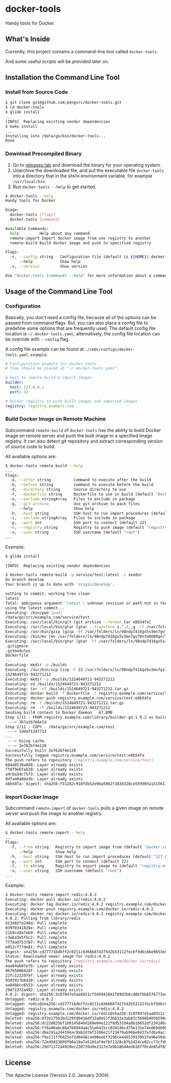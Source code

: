 # docker-tools

Handy tools for Docker.

## What's Inside

Currently, this project contains a command-line tool called `docker-tools`. 

And some useful scripts will be provided later on.

## Installation the Command Line Tool

### Install from Source Code

``` bash
$ git clone git@github.com:pengsrc/docker-tools.git
$ cd docker-tools
$ glide install
...
[INFO]	Replacing existing vendor dependencies
$ make install
...
Installing into /data/go/bin/docker-tools...
Done
```

### Download Precompiled Binary

1. Go to [releases tab](https://github.com/pengsrc/docker-tools/releases) and download the binary for your operating system.
2. Unarchive the downloaded file, and put the executable file `docker-tools` into a directory that in the `$PATH` environment variable, for example `/usr/local/bin`.
3. Run `docker-tools --help` to get started.

``` Bash
$ docker-tools --help
Handy tools for Docker

Usage:
  docker-tools [flags]
  docker-tools [command]

Available Commands:
  help         Help about any command
  remote-import Import docker image from one registry to another
  remote-build Build docker image and push to specified registry

Flags:
  -c, --config string   Configuration file (default is ${HOME}/.docker-tools.yaml)
      --help            Show help
  -v, --version         Show version

Use "docker-tools [command] --help" for more information about a command.
```

## Usage of the Command Line Tool

### Configuration

Basically, you don't need a config file, because all of the options can be passed from command flags. But, you can also place a config file to predefine some options that are frequently used. The default config file location is `~/.docker-tools.yaml`, alternatively, the config file location can be override with `--config` flag.

A config file example can be found at `./cmds/configs/docker-tools.yaml.example`:

``` YAML
# Configuration example for docker-tools
# than should be placed at "~/.docker-tools.yaml".

# Host to remote build & import images.
builder:
  host: 127.0.0.1
  port: 22

# Docker registry to push built images and imported images.
registry: registry.example.com
```


### Build Docker Image on Remote Machine

Subcommand `remote-build` of `docker-tools` has the ability to build Docker image on remote server and push the built image to a specified image registry. It can also detect git repository and extract corresponding version of source code to build.

All available options are:

``` Bash
$ docker-tools remote-build --help
...
Flags:
  -a, --after string          Command to execute after the build
  -b, --before string         Command to execute before the build
  -d, --directory string      Source directory to use
  -f, --dockerfile string     Dockerfile to use in build (default "Dockerfile")
  -e, --exclude stringArray   Files to exclude in package
  -g, --git-archive           Use git archive to pack files
      --help                  Show help
  -h, --host string           SSH host to run import procedures (default "127.0.0.1")
  -i, --include stringArray   Files to include in package
  -p, --port int              SSH port to connect (default 22)
  -r, --registry string       Registry to push image (default "registry.example.com")
  -u, --user string           SSH username (default "root")
...
```

Example:

``` Bash
$ glide install
...
[INFO]	Replacing existing vendor dependencies

$ docker-tools remote-build -g service/test:latest -i vendor
On branch develop
Your branch is up to date with 'origin/develop'.

nothing to commit, working tree clean
latest
fatal: ambiguous argument 'latest': unknown revision or path not in the working tree.
using the latest commit...
Executing: /bin/pwd [pwd]
/data/go/src/example.com/service/test
Executing: /usr/local/bin/git [git archive --format tar e8b54fa]
Executing: /usr/local/bin/gtar [gtar --transform s,^./,,g -rf /var/folders/ln/98ndp7416gx5v3mn7gv78ntm0000gn/T/1524649721-943271212 vendor]
Executing: /usr/bin/gzip [gzip -9f /var/folders/ln/98ndp7416gx5v3mn7gv78ntm0000gn/T/1524649721-943271212]
Executing: /bin/mv [mv /var/folders/ln/98ndp7416gx5v3mn7gv78ntm0000gn/T/1524649721-943271212.gz /var/folders/ln/98ndp7416gx5v3mn7gv78ntm0000gn/T/1524649721-943271212]
Executing: /usr/local/bin/gtar [gtar -tf /var/folders/ln/98ndp7416gx5v3mn7gv78ntm0000gn/T/1524649721-943271212]
.gitignore
.gitmodules
Dockerfile
...
Executing: mkdir -p /builds
Executing: /usr/bin/scp [scp -P 22 /var/folders/ln/98ndp7416gx5v3mn7gv78ntm0000gn/T/1524649721-943271212 root@127.0.0.1:/builds/1524649721-943271212.tar.gz]
1524649721-943271212                                                                          100%   13MB   7.4MB/s   00:01    
Executing: mkdir -p /builds/1524649721-943271212
Executing: cd /builds/1524649721-943271212
Executing: tar -xf /builds/1524649721-943271212.tar.gz
Executing: docker build -f Dockerfile -t registry.example.com/service/test:e8b54fa .
Executing: docker push registry.example.com/service/test:e8b54fa
Executing: rm -f /builds/1524649721-943271212.tar.gz
Executing: rm -rf /builds/1524649721-943271212
Sending build context to Docker daemon   67.8MB
Step 1/11 : FROM registry.example.com/library/builder-go:1.9.2 as builder
 ---> 3b7a1b768e1d
Step 2/11 : COPY . /data/go/src/example.com/test
 ---> 1ddaf12d7713
...
 ---> Using cache
 ---> 2e762bf4e128
Successfully built 2e762bf4e128
Successfully tagged registry.example.com/service/test:e8b54fa
The push refers to repository [registry.example.com/service/test]
604d8539a0d8: Layer already exists 
ff8f9e6fab20: Layer already exists 
a4c0a34c75f3: Layer already exists 
9dfa40a0da3b: Layer already exists 
e8b54fa: digest: sha256:f51282c918fdb52e9ba5862f383d328ce559d03a1415611660623505f93e2893 size: 1157
```

### Import Docker Image

Subcommand `remote-import` of `docker-tools` pulls a given image on remote server and push the image to another registry.

All available options are:

``` Bash
$ docker-tools remote-import --help
...
Flags:
  -f, --from string   Registry to import image from (default "docker.io")
      --help          Show help
  -h, --host string   SSH host to run import procedures (default "127.0.0.1")
  -p, --port int      SSH port to connect (default 22)
  -t, --to string     Registry to export image to (default "registry.example.com")
  -u, --user string   SSH username (default "root")
...
```

Example:

``` Bash
$ docker-tools remote-import redis:4.0.2
Executing: docker pull docker.io/redis:4.0.2
Executing: docker tag docker.io/redis:4.0.2 registry.example.com/docker.io/redis:4.0.2
Executing: docker push registry.example.com/docker.io/redis:4.0.2
Executing: docker rmi docker.io/redis:4.0.2 registry.example.com/docker.io/redis:4.0.2
4.0.2: Pulling from library/redis
d13d02fa248d: Pull complete 
039f8341839e: Pull complete 
21b9cdda7eb9: Pull complete 
c3eba3e5fbc2: Pull complete 
7778a0753f87: Pull complete 
b052cf77de81: Pull complete 
Digest: sha256:cd277716dbff2c0211c8366687d275d2b53112fecbf9d6c86e9853edb0900956
Status: Downloaded newer image for redis:4.0.2
The push refers to repository [registry.example.com/docker.io/redis]
4aa04ab0fe76: Layer already exists 
967b580842df: Layer already exists 
22fc1222979f: Layer already exists 
9503917b6420: Layer already exists 
aa84bbcc6553: Layer already exists 
29d71372a492: Layer already exists 
4.0.2: digest: sha256:3c07847e5aa6911cf5d9441642769d3b6cd0bf6b8576773ae3a0742056b9dd47 size: 1571
Untagged: redis:4.0.2
Untagged: redis@sha256:cd277716dbff2c0211c8366687d275d2b53112fecbf9d6c86e9853edb0900956
Untagged: registry.example.com/docker.io/redis:4.0.2
Untagged: registry.example.com/docker.io/redis@sha256:3c07847e5aa6911cf5d9441642769d3b6cd0bf6b8576773ae3a0742056b9dd47
Deleted: sha256:8f2e175b3bd129fd9416df32a0e51f36632e3ab82c5608b4030590ad79f0be12
Deleted: sha256:dc220825bf188145846d269e04e122f8d53194a8b18652df23410ba114dde020
Deleted: sha256:f76a80a6c86476894da4c51e6415cc0201dbcd75b135e74e069d09bc51bcd094
Deleted: sha256:dbe291a244f66ac9ab2d76f3106e21f23479ab966e8437a7dba9ac13b0a9a793
Deleted: sha256:f9a111ff6d25e72d0448c4490ee6f3296ce44653933951fe96e50dcd809f35dc
Deleted: sha256:72ed9453809fb6a19a7a5101af4efbf1328c87b1d24ce02cc73cfd034f125166
Deleted: sha256:29d71372a4920ec230739a9e2317e7e9b18644edb10f78cde85df85e6ab85fc2
```

## License

The Apache License (Version 2.0, January 2004).

